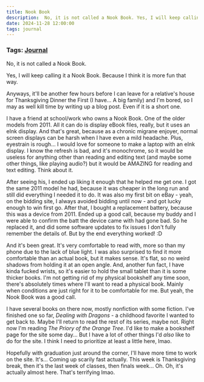 ```yaml
---
title: Nook Book
description:  No, it is not called a Nook Book. Yes, I will keep calling it a Nook Book. Because I think it is more fun that way. 
date: 2024-11-28 12:00:00
tags: journal
---
```

### Tags: [Journal](/blog/tag/journal)
No, it is not called a Nook Book. 

Yes, I will keep calling it a Nook Book. Because I think it is more fun that way. 

Anyways, it'll be another few hours before I can leave for a relative's house for Thanksgiving Dinner the First (I have... A big family) and I'm bored, so I may as well kill time by writing up a blog post. Even if it is a short one.

I have a friend at school/work who owns a Nook Book. One of the older models from 2011. All it can do is display eBook files, really, but it uses an eInk display. And that's great, because as a chronic migrane enjoyer, normal screen displays can be harsh when I have even a mild headache. Plus, eyestrain is rough... I would love for someone to make a laptop with an eInk display. I know the refresh is bad, and it's monochrome, so it would be useless for anything other than reading and editing text (and maybe some other things, like playing audio?) but it would be AMAZING for reading and text editing. Think about it. 

After seeing his, I ended up liking it enough that he helped me get one. I got the same 2011 model he had, because it was cheaper in the long run and still did everything I needed it to do. It was also my first bit on eBay - yeah, on the bidding site, I always avoided bidding until now - and got lucky enough to win first go. After that, I bought a replacement battery, because this was a device from 2011. Ended up a good call, because my buddy and I were able to confirm the batt the device came with had gone bad. So he replaced it, and did some software updates to fix issues I don't fully remember the details of. But by the end everything worked! :D 

And it's been great. It's very comfortable to read with, more so than my phone due to the lack of blue light. I was also surprised to find it more comfortable than an actual book, but it makes sense. It's flat, so no weird shadows from holding it at an open angle. And, another fun fact, I have kinda fucked wrists, so it's easier to hold the small tablet than it is some thicker books. I'm not getting rid of my physical bookshelf any time soon, there's absolutely times where I'll want to read a physical book. Mainly when conditions are just right for it to be comfortable for me. But yeah, the Nook Book was a good call. 

I have several books on there now, mostly nonfiction with some fiction. I've finished one so far, *Dealing with Dragons* - a childhood favorite I wanted to get back to. Maybe I'll return to read the rest of its series, maybe not. Right now I'm reading *The Priory of the Orange Tree*. I'd like to make a bookshelf page for the site some day... But I have a lot of other things I'd *also* like to do for the site. I think I need to prioritize at least a little here, lmao. 

Hopefully with graduation just around the corner, I'll have more time to work on the site. It's... Coming up scarily fast actually. This week is Thanksgiving break, then it's the last week of classes, then finals week... Oh. Oh, it's actually almost here. That's terrifying lmao. 

